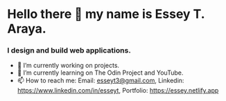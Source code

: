 # Hello there 👋 my name is Essey T. Araya.

### I design and build web applications.                              

- 🔭 I’m currently working on projects.
- 🌱 I’m currently learning on The Odin Project and YouTube.
- 📫 How to reach me: Email: esseyt3@gmail.com, Linkedin: https://www.linkedin.com/in/esseyt, Portfolio: https://essey.netlify.app
